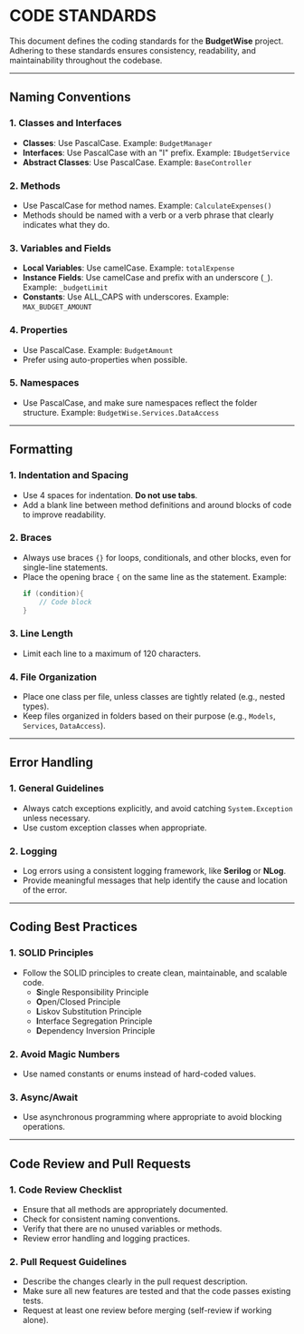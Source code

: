 # CODE STANDARDS

This document defines the coding standards for the **BudgetWise** project. Adhering to these standards ensures consistency, readability, and maintainability throughout the codebase.

---

## Naming Conventions

### 1. **Classes and Interfaces**
- **Classes**: Use PascalCase. Example: `BudgetManager`
- **Interfaces**: Use PascalCase with an "I" prefix. Example: `IBudgetService`
- **Abstract Classes**: Use PascalCase. Example: `BaseController`

### 2. **Methods**
- Use PascalCase for method names. Example: `CalculateExpenses()`
- Methods should be named with a verb or a verb phrase that clearly indicates what they do.

### 3. **Variables and Fields**
- **Local Variables**: Use camelCase. Example: `totalExpense`
- **Instance Fields**: Use camelCase and prefix with an underscore (`_`). Example: `_budgetLimit`
- **Constants**: Use ALL_CAPS with underscores. Example: `MAX_BUDGET_AMOUNT`

### 4. **Properties**
- Use PascalCase. Example: `BudgetAmount`
- Prefer using auto-properties when possible.

### 5. **Namespaces**
- Use PascalCase, and make sure namespaces reflect the folder structure. Example: `BudgetWise.Services.DataAccess`

---

## Formatting

### 1. **Indentation and Spacing**
- Use 4 spaces for indentation. **Do not use tabs**.
- Add a blank line between method definitions and around blocks of code to improve readability.

### 2. **Braces**
- Always use braces `{}` for loops, conditionals, and other blocks, even for single-line statements.
- Place the opening brace `{` on the same line as the statement. Example:
  ```csharp
  if (condition){
      // Code block
  }
  ```

### 3. **Line Length**
- Limit each line to a maximum of 120 characters.

### 4. **File Organization**
- Place one class per file, unless classes are tightly related (e.g., nested types).
- Keep files organized in folders based on their purpose (e.g., `Models`, `Services`, `DataAccess`).

---

## Error Handling

### 1. **General Guidelines**
- Always catch exceptions explicitly, and avoid catching `System.Exception` unless necessary.
- Use custom exception classes when appropriate.

### 2. **Logging**
- Log errors using a consistent logging framework, like **Serilog** or **NLog**.
- Provide meaningful messages that help identify the cause and location of the error.

---

## Coding Best Practices

### 1. **SOLID Principles**
- Follow the SOLID principles to create clean, maintainable, and scalable code.
  - **S**ingle Responsibility Principle
  - **O**pen/Closed Principle
  - **L**iskov Substitution Principle
  - **I**nterface Segregation Principle
  - **D**ependency Inversion Principle

### 2. **Avoid Magic Numbers**
- Use named constants or enums instead of hard-coded values.

### 3. **Async/Await**
- Use asynchronous programming where appropriate to avoid blocking operations.

---

## Code Review and Pull Requests

### 1. **Code Review Checklist**
- Ensure that all methods are appropriately documented.
- Check for consistent naming conventions.
- Verify that there are no unused variables or methods.
- Review error handling and logging practices.

### 2. **Pull Request Guidelines**
- Describe the changes clearly in the pull request description.
- Make sure all new features are tested and that the code passes existing tests.
- Request at least one review before merging (self-review if working alone).